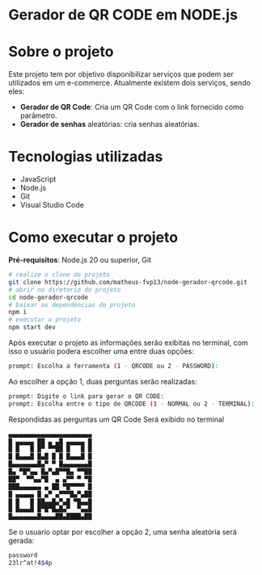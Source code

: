 # Gerador de QR CODE em NODE.js 

# Sobre o projeto 
Este projeto tem por objetivo disponibilizar serviços que podem ser utilizados em um e-commerce. Atualmente existem dois serviços, sendo eles:
- **Gerador de QR Code**: Cria um QR Code com o link fornecido como parâmetro.
- **Gerador de senhas** aleatórias: cria senhas aleatórias.

# Tecnologias utilizadas
- JavaScript
- Node.js
- Git
- Visual Studio Code

# Como executar o projeto
**Pré-requisitos**: Node.js 20 ou superior, Git

```bash
# realize o clone do projeto
git clone https://github.com/matheus-fvp13/node-gerador-qrcode.git
# abrir no diretorio do projeto
cd node-gerador-qrcode
# baixar as dependências do projeto
npm i
# executar o projeto
npm start dev
```

Após executar o projeto as informações serão exibitas no terminal, com isso o usuário podera escolher uma entre duas opções:

```bash
prompt: Escolha a ferramenta (1 - QRCODE ou 2 - PASSWORD):
```
Ao escolher a opção 1, duas perguntas serão realizadas:
```bash
prompt: Digite o link para gerar o QR CODE:
prompt: Escolha entre o tipo de QRCODE (1 - NORMAL ou 2 - TERMINAL):
```
Respondidas as perguntas um QR Code Será exibido no terminal

```bash
▄▄▄▄▄▄▄▄▄▄▄▄▄▄▄▄▄▄▄▄▄▄▄
█ ▄▄▄▄▄ ██ ▄ ▄█ ▄▄▄▄▄ █
█ █   █ █▀ ▀▀██ █   █ █
█ █▄▄▄█ █▄█ █ █ █▄▄▄█ █
█▄▄▄▄▄▄▄█▄▀ ▀ █▄▄▄▄▄▄▄█
█▄ ▀█▀▄▄ █▄▀▄█▀▀█▄ ▀▀██
██▀  ▀▀▄▄▀█  ▄ ▄▀▀ ▀ ▀█
███▄▄▄▄▄▄ ▄ ██ ▀█▀▀▀▀ █
█ ▄▄▄▄▄ █ ▄▀ ▄▀▀▀█▄▀▄██
█ █   █ ██▄▄█▄▀▄█ ▀█▄▄█
█ █▄▄▄█ █▀█▀█▄█▄▀  ▀▄▄█
█▄▄▄▄▄▄▄█▄▄▄▄██▄████▄██
```

Se o usuario optar por escolher a opção 2, uma senha aleatória será gerada:
```bash
password
23lr^at!4$4p
```








